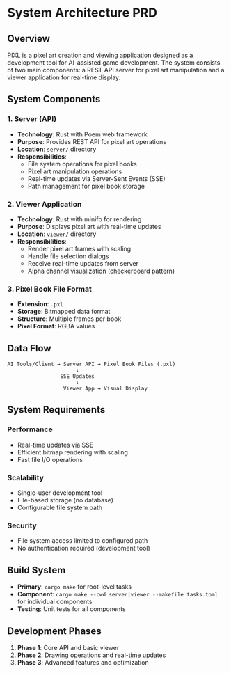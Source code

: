 # System Architecture PRD

## Overview
PIXL is a pixel art creation and viewing application designed as a development tool for AI-assisted game development. The system consists of two main components: a REST API server for pixel art manipulation and a viewer application for real-time display.

## System Components

### 1. Server (API)
- **Technology**: Rust with Poem web framework
- **Purpose**: Provides REST API for pixel art operations
- **Location**: `server/` directory
- **Responsibilities**:
  - File system operations for pixel books
  - Pixel art manipulation operations
  - Real-time updates via Server-Sent Events (SSE)
  - Path management for pixel book storage

### 2. Viewer Application
- **Technology**: Rust with minifb for rendering
- **Purpose**: Displays pixel art with real-time updates
- **Location**: `viewer/` directory
- **Responsibilities**:
  - Render pixel art frames with scaling
  - Handle file selection dialogs
  - Receive real-time updates from server
  - Alpha channel visualization (checkerboard pattern)

### 3. Pixel Book File Format
- **Extension**: `.pxl`
- **Storage**: Bitmapped data format
- **Structure**: Multiple frames per book
- **Pixel Format**: RGBA values

## Data Flow

```
AI Tools/Client → Server API → Pixel Book Files (.pxl)
                      ↓
                 SSE Updates
                      ↓
                  Viewer App → Visual Display
```

## System Requirements

### Performance
- Real-time updates via SSE
- Efficient bitmap rendering with scaling
- Fast file I/O operations

### Scalability
- Single-user development tool
- File-based storage (no database)
- Configurable file system path

### Security
- File system access limited to configured path
- No authentication required (development tool)

## Build System
- **Primary**: `cargo make` for root-level tasks
- **Component**: `cargo make --cwd server|viewer --makefile tasks.toml` for individual components
- **Testing**: Unit tests for all components

## Development Phases
1. **Phase 1**: Core API and basic viewer
2. **Phase 2**: Drawing operations and real-time updates
3. **Phase 3**: Advanced features and optimization 
